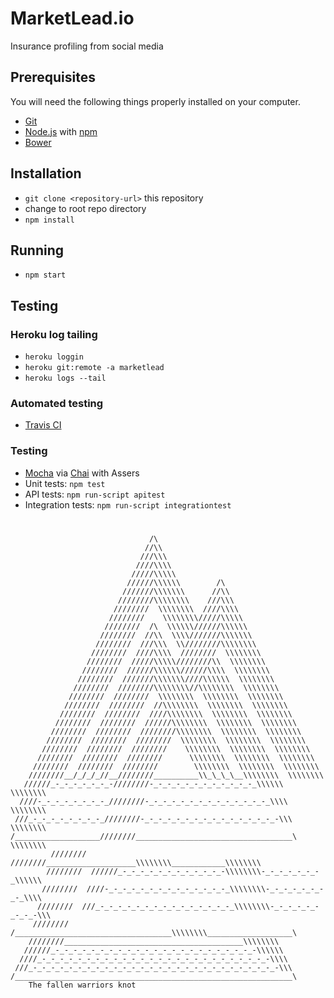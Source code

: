 # MarketLead.io
Insurance profiling from social media

## Prerequisites
You will need the following things properly installed on your computer.

* [Git](http://git-scm.com/)
* [Node.js](https://nodejs.org/en/) with [npm](https://www.npmjs.com/)
* [Bower](http://bower.io/)

## Installation

* `git clone <repository-url>` this repository
* change to root repo directory
* `npm install`

## Running

* `npm start`

## Testing

### Heroku log tailing
* `heroku loggin`
* `heroku git:remote -a marketlead`
* `heroku logs --tail`

### Automated testing

* [Travis CI](https://travis-ci.com/)

### Testing

* [Mocha](https://mochajs.org/) via [Chai](http://chaijs.com/) with Assers
* Unit tests: `npm test`
* API tests: `npm run-script apitest`
* Integration tests: `npm run-script integrationtest`

#
                                   /\
                                  //\\
                                 ///\\\
                                ////\\\\
                               /////\\\\\
                              //////\\\\\\        /\
                             ///////\\\\\\\      //\\
                            ////////\\\\\\\\    ///\\\
                           ////////  \\\\\\\\  ////\\\\
                          ////////    \\\\\\\\/////\\\\\
                         ////////  /\  \\\\\\//////\\\\\\
                        ////////  //\\  \\\\///////\\\\\\\
                       ////////  ///\\\  \\////////\\\\\\\\
                      ////////  ////\\\\  ////////  \\\\\\\\
                     ////////  /////\\\\\////////\\  \\\\\\\\
                    ////////  //////\\\\\\//////\\\\  \\\\\\\\
                   ////////  ///////\\\\\\\////\\\\\\  \\\\\\\\
                  ////////  ////////\\\\\\\\//\\\\\\\\  \\\\\\\\
                 ////////  ////////  \\\\\\\\  \\\\\\\\  \\\\\\\\
                ////////  ////////  //\\\\\\\\  \\\\\\\\  \\\\\\\\
               ////////  ////////  ////\\\\\\\\  \\\\\\\\  \\\\\\\\
              ////////  ////////  //////\\\\\\\\  \\\\\\\\  \\\\\\\\
             ////////  ////////  ////////\\\\\\\\  \\\\\\\\  \\\\\\\\
            ////////  ////////  ////////  \\\\\\\\  \\\\\\\\  \\\\\\\\
           ////////  ////////  ////////    \\\\\\\\  \\\\\\\\  \\\\\\\\
          ////////  ////////  ////////      \\\\\\\\  \\\\\\\\  \\\\\\\\
         ////////  ////////  ////////        \\\\\\\\  \\\\\\\\  \\\\\\\\
        ////////__/_/_/_//__////////__________\\_\_\_\__\\\\\\\\  \\\\\\\\
       //////_-_-_-_-_-_-_-////////-_-_-_-_-_-_-_-_-_-_-_-_\\\\\\  \\\\\\\\
      ////-_-_-_-_-_-_-_-_////////-_-_-_-_-_-_-_-_-_-_-_-_-_-_\\\\  \\\\\\\\
     ///_-_-_-_-_-_-_-_-_////////-_-_-_-_-_-_-_-_-_-_-_-_-_-_-_-\\\  \\\\\\\\
    /___________________////////___________________________________\  \\\\\\\\
             ////////  ////////____________________\\\\\\\\____________\\\\\\\\
            ////////  //////_-_-_-_-_-_-_-_-_-_-_-_-\\\\\\\\-_-_-_-_-_-_-_\\\\\\
           ////////  ////-_-_-_-_-_-_-_-_-_-_-_-_-_-_\\\\\\\\-_-_-_-_-_-_-_-_\\\\
          ////////  ///_-_-_-_-_-_-_-_-_-_-_-_-_-_-_-_\\\\\\\\-_-_-_-_-_-_-_-_-\\\
         ////////  /___________________________________\\\\\\\\___________________\
        ////////________________________________________\\\\\\\\
       //////_-_-_-_-_-_-_-_-_-_-_-_-_-_-_-_-_-_-_-_-_-_-_-\\\\\\
      ////_-_-_-_-_-_-_-_-_-_-_-_-_-_-_-_-_-_-_-_-_-_-_-_-_-_-\\\\
     ///_-_-_-_-_-_-_-_-_-_-_-_-_-_-_-_-_-_-_-_-_-_-_-_-_-_-_-_-\\\
    /______________________________________________________________\
        The fallen warriors knot

